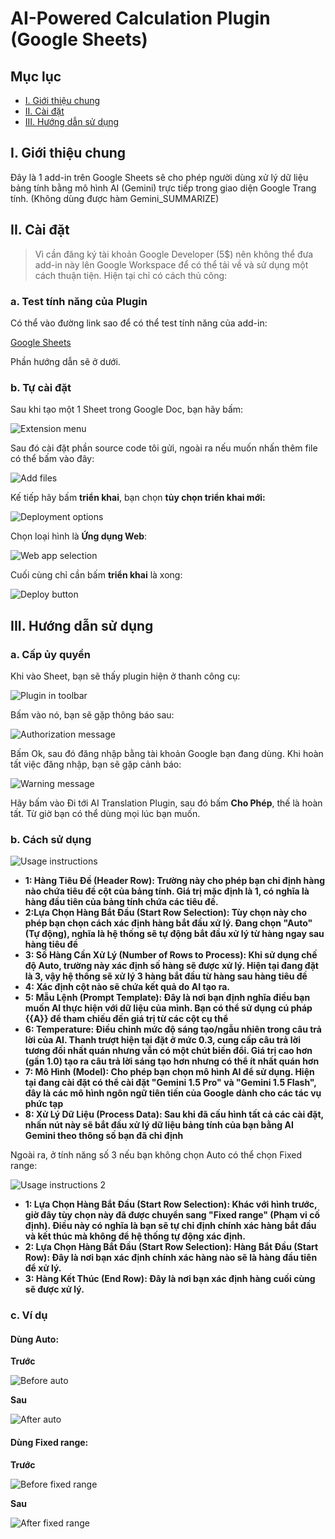 # AI-Powered Calculation Plugin (Google Sheets)

## Mục lục
- [I. Giới thiệu chung](#i-giới-thiệu-chung)
- [II. Cài đặt](#ii-cài-đặt)
- [III. Hướng dẫn sử dụng](#iii-hướng-dẫn-sử-dụng)

## I. Giới thiệu chung

Đây là 1 add-in trên Google Sheets sẽ cho phép người dùng xử lý dữ liệu bảng tính bằng mô hình AI (Gemini) trực tiếp trong giao diện Google Trang tính. (Không dùng được hàm Gemini_SUMMARIZE)

## II. Cài đặt

> Vì cần đăng ký tài khoản Google Developer (5$) nên không thể đưa add-in này lên Google Workspace để có thể tải về và sử dụng một cách thuận tiện. Hiện tại chỉ có cách thủ công:

### a. Test tính năng của Plugin

Có thể vào đường link sao để có thể test tính năng của add-in:

[Google Sheets](https://docs.google.com/spreadsheets/d/1OQBjOCZEZ-EAeHSiHLpXlE5puu37XR22lyFTejeVOes/edit?usp=sharing)

Phần hướng dẫn sẽ ở dưới.

### b. Tự cài đặt

Sau khi tạo một 1 Sheet trong Google Doc, bạn hãy bấm:

![Extension menu](https://drive.google.com/uc?export=view&id=1KScNITy-6KlMQ2m3XfotIU1L2TvFIQFy)

Sau đó cài đặt phần source code tôi gửi, ngoài ra nếu muốn nhấn thêm file có thể bấm vào đây:

![Add files](https://drive.google.com/uc?export=view&id=1vE0W6s8rT6BKg6cNI_z-1veSMGsEA_oh)

Kế tiếp hãy bấm **triển khai**, bạn chọn **tủy chọn triển khai mới:**

![Deployment options](https://drive.google.com/uc?export=view&id=1ilmTBcdCEQ8oaFDF3FQz-nwbAE0AiKBE)

Chọn loại hình là **Ứng dụng Web**:

![Web app selection](https://drive.google.com/uc?export=view&id=1YxVU9oUQCND0sQy0_PWiJySQ9477lqwN)

Cuối cùng chỉ cần bấm **triển khai** là xong:

![Deploy button](https://drive.google.com/uc?export=view&id=1pTe1iZ5YhVuVapN4Eaw9mWIPVxhVju3F)

## III. Hướng dẫn sử dụng

### a. Cấp ủy quyền

Khi vào Sheet, bạn sẽ thấy plugin hiện ở thanh công cụ:

![Plugin in toolbar](https://drive.google.com/uc?export=view&id=1Pj40bZq_ifR0V9IMexF-vVumRDIatDpE)

Bấm vào nó, bạn sẽ gặp thông báo sau:

![Authorization message](https://drive.google.com/uc?export=view&id=17PCGBBCu9nbw_Y8TP_t8YD3yVARszo75)

Bấm Ok, sau đó đăng nhập bằng tài khoản Google bạn đang dùng. Khi hoàn tất việc đăng nhập, bạn sẽ gặp cảnh báo:

![Warning message](https://drive.google.com/uc?export=view&id=1O-odiYe43ps4Do9Q9jraseARqKJUcj5d)

Hãy bấm vào Đi tới AI Translation Plugin, sau đó bấm **Cho Phép**, thế là hoàn tất. Từ giờ bạn có thể dùng mọi lúc bạn muốn.

### b. Cách sử dụng

![Usage instructions](https://drive.google.com/uc?export=view&id=1eFSS6hRXUMDfMYlH8qYjERcrFn1Sroh0)

- **1: Hàng Tiêu Đề (Header Row): Trường này cho phép bạn chỉ định hàng nào chứa tiêu đề cột của bảng tính. Giá trị mặc định là 1, có nghĩa là hàng đầu tiên của bảng tính chứa các tiêu đề.**
- **2:Lựa Chọn Hàng Bắt Đầu (Start Row Selection): Tùy chọn này cho phép bạn chọn cách xác định hàng bắt đầu xử lý. Đang chọn "Auto" (Tự động), nghĩa là hệ thống sẽ tự động bắt đầu xử lý từ hàng ngay sau hàng tiêu đề**
- **3: Số Hàng Cần Xử Lý (Number of Rows to Process): Khi sử dụng chế độ Auto, trường này xác định số hàng sẽ được xử lý. Hiện tại đang đặt là 3, vậy hệ thống sẽ xử lý 3 hàng bắt đầu từ hàng sau hàng tiêu đề**
- **4: Xác định cột nào sẽ chứa kết quả do AI tạo ra.**
- **5: Mẫu Lệnh (Prompt Template): Đây là nơi bạn định nghĩa điều bạn muốn AI thực hiện với dữ liệu của mình. Bạn có thể sử dụng cú pháp {{A}} để tham chiếu đến giá trị từ các cột cụ thể**
- **6: Temperature: Điều chỉnh mức độ sáng tạo/ngẫu nhiên trong câu trả lời của AI. Thanh trượt hiện tại đặt ở mức 0.3, cung cấp câu trả lời tương đối nhất quán nhưng vẫn có một chút biến đổi. Giá trị cao hơn (gần 1.0) tạo ra câu trả lời sáng tạo hơn nhưng có thể ít nhất quán hơn**
- **7: Mô Hình (Model): Cho phép bạn chọn mô hình AI để sử dụng. Hiện tại đang cài đặt có thể cài đặt "Gemini 1.5 Pro" và "Gemini 1.5 Flash", đây là các mô hình ngôn ngữ tiên tiến của Google dành cho các tác vụ phức tạp**
- **8: Xử Lý Dữ Liệu (Process Data): Sau khi đã cấu hình tất cả các cài đặt, nhấn nút này sẽ bắt đầu xử lý dữ liệu bảng tính của bạn bằng AI Gemini theo thông số bạn đã chỉ định**

Ngoài ra, ở tính năng số 3 nếu bạn không chọn Auto có thể chọn Fixed range:

![Usage instructions 2](https://drive.google.com/uc?export=view&id=1K5IRXs-LvP8a7fa3ksVZtBqau6jaya1G)

- **1: Lựa Chọn Hàng Bắt Đầu (Start Row Selection): Khác với hình trước, giờ đây tùy chọn này đã được chuyển sang "Fixed range" (Phạm vi cố định). Điều này có nghĩa là bạn sẽ tự chỉ định chính xác hàng bắt đầu và kết thúc mà không để hệ thống tự động xác định.**
- **2: Lựa Chọn Hàng Bắt Đầu (Start Row Selection): Hàng Bắt Đầu (Start Row): Đây là nơi bạn xác định chính xác hàng nào sẽ là hàng đầu tiên để xử lý.**
- **3: Hàng Kết Thúc (End Row): Đây là nơi bạn xác định hàng cuối cùng sẽ được xử lý.**


### c. Ví dụ

#### Dùng Auto:

**Trước**

![Before auto](https://drive.google.com/uc?export=view&id=1yAUuo8bS2aeWjwL9ApzuZlB9gFIzm11K)

**Sau**

![After auto](https://drive.google.com/uc?export=view&id=1iBvr23AZNJU16w3uT1X4xZE2j84P6gnp)

#### Dùng Fixed range:

**Trước**

![Before fixed range](https://drive.google.com/uc?export=view&id=1TPrssZwYOMWd8co6HZBdb4ba__oRJAdc)

**Sau**

![After fixed range](https://drive.google.com/uc?export=view&id=1_knHpPlXwbe7MECh4QlYV0GIKDas2z19)


